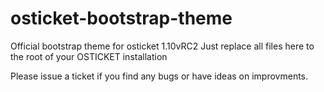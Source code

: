 # osticket-bootstrap-theme
Official bootstrap theme for osticket 1.10vRC2
Just replace all files here to the root of your OSTICKET installation

Please issue a ticket if you find any bugs or have ideas on improvments.
